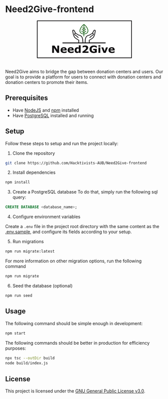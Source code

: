# Need2Give-frontend
<div align="center">
  <img src="./logo.png">
</div>
<br/>

Need2Give aims to bridge the gap between donation centers and users. Our goal is to provide a platform for users to connect with donation centers and donation centers to promote their items.

## Prerequisites
- Have [NodeJS](https://nodejs.org) and [npm](https://www.npmjs.com/) installed
- Have [PostgreSQL](https://www.postgresql.org) installed and running

## Setup
Follow these steps to setup and run the project locally:

1. Clone the repository
```sh
git clone https://github.com/Hacktivists-AUB/Need2Give-frontend
```

2. Install dependencies
```sh
npm install
```

3. Create a PostgreSQL database
To do that, simply run the following sql query:
```sql
CREATE DATABASE <database_name>;
```

4. Configure environment variables

Create a `.env` file in the project root directory with the same content as the [.env.sample](.env.sample), and configure its fields according to your setup.
 
5. Run migrations
```sh
npm run migrate:latest
```
For more information on other migration options, run the following command
```sh
npm run migrate
```

6. Seed the database (optional)
```sh
npm run seed
```

## Usage
The following command should be simple enough in development:
```sh
npm start
```

The following commands should be better in production for efficiency purposes:
```sh
npx tsc --outDir build
node build/index.js
```

## License
This project is licensed under the [GNU General Public License v3.0](https://github.com/Hacktivists-AUB/Need2Give-frontend/blob/main/LICENSE).
